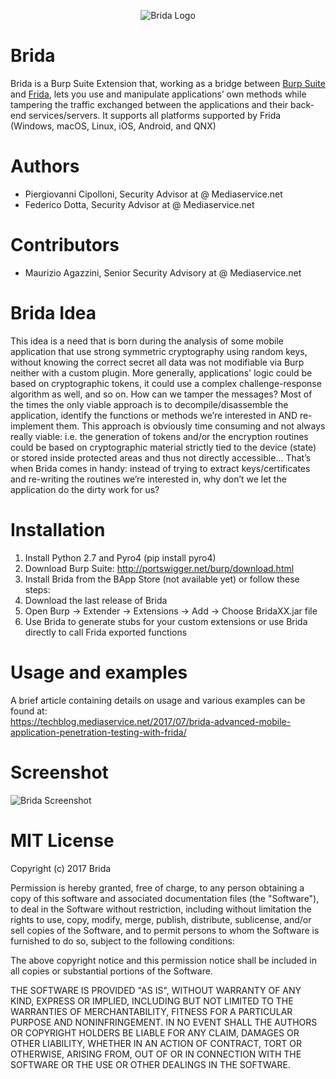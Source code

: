 <p align="center">
  <img src="https://raw.githubusercontent.com/federicodotta/Brida/master/BridaLogo.png" alt="Brida Logo"/>
</p>

# Brida
Brida is a Burp Suite Extension that, working as a bridge between [Burp Suite](https://portswigger.net/burp/) and [Frida](https://www.frida.re/), lets you use and manipulate applications’ own methods while tampering the traffic exchanged between the applications and their back-end services/servers. It supports all platforms supported by Frida (Windows, macOS, Linux, iOS, Android, and QNX)

# Authors
- Piergiovanni Cipolloni, Security Advisor at @ Mediaservice.net
- Federico Dotta, Security Advisor at @ Mediaservice.net

# Contributors
- Maurizio Agazzini, Senior Security Advisory at @ Mediaservice.net

# Brida Idea
This idea is a need that is born during the analysis of some mobile application that use strong symmetric cryptography using random keys, without knowing the correct secret all data was not modifiable via Burp neither with a custom plugin. More generally, applications' logic could be based on cryptographic tokens, it could use a complex challenge-response algorithm as well, and so on. How can we tamper the messages? Most of the times the only viable approach is to decompile/disassemble the application, identify the functions or methods we’re interested in AND re-implement them. This approach is obviously time consuming and not always really viable: i.e. the generation of tokens and/or the encryption routines could be based on cryptographic material strictly tied to the device (state) or stored inside protected areas and thus not directly accessible... That’s when Brida comes in handy: instead of trying to extract keys/certificates and re-writing the routines we’re interested in, why don’t we let the application do the dirty work for us?

# Installation
1.	Install Python 2.7 and Pyro4 (pip install pyro4)
2.	Download Burp Suite: http://portswigger.net/burp/download.html
3.	Install Brida from the BApp Store (not available yet) or follow these steps:
4.	Download the last release of Brida
5.	Open Burp -> Extender -> Extensions -> Add -> Choose BridaXX.jar file
6.	Use Brida to generate stubs for your custom extensions or use Brida directly to call Frida exported functions

# Usage and examples
A brief article containing details on usage and various examples can be found at:  
https://techblog.mediaservice.net/2017/07/brida-advanced-mobile-application-penetration-testing-with-frida/

# Screenshot
![Brida Screenshot](https://raw.githubusercontent.com/federicodotta/Brida/master/BridaScreen1.PNG)

# MIT License

Copyright (c) 2017 Brida  

Permission is hereby granted, free of charge, to any person obtaining a copy of this software and associated documentation files (the "Software"), to deal in the Software without restriction, including without limitation the rights to use, copy, modify, merge, publish, distribute, sublicense, and/or sell copies of the Software, and to permit persons to whom the Software is furnished to do so, subject to the following conditions:  

The above copyright notice and this permission notice shall be included in all copies or substantial portions of the Software.  

THE SOFTWARE IS PROVIDED "AS IS", WITHOUT WARRANTY OF ANY KIND, EXPRESS OR IMPLIED, INCLUDING BUT NOT LIMITED TO THE WARRANTIES OF MERCHANTABILITY, FITNESS FOR A PARTICULAR PURPOSE AND NONINFRINGEMENT. IN NO EVENT SHALL THE AUTHORS OR COPYRIGHT HOLDERS BE LIABLE FOR ANY CLAIM, DAMAGES OR OTHER LIABILITY, WHETHER IN AN ACTION OF CONTRACT, TORT OR OTHERWISE, ARISING FROM, OUT OF OR IN CONNECTION WITH THE SOFTWARE OR THE USE OR OTHER DEALINGS IN THE SOFTWARE.




